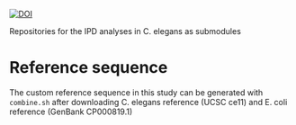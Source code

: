 [![DOI](https://zenodo.org/badge/361056909.svg)](https://zenodo.org/badge/latestdoi/361056909)

Repositories for the IPD analyses in C. elegans as submodules

# Reference sequence

The custom reference sequence in this study can be generated with `combine.sh`
after downloading C. elegans reference (UCSC ce11) and E. coli reference (GenBank CP000819.1)
